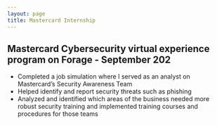 ```yaml
---
layout: page
title: Mastercard Internship
---
```


## Mastercard Cybersecurity virtual experience program on Forage - September 202

*   Completed a job simulation where I served as an analyst on Mastercard’s Security Awareness Team
*   Helped identify and report security threats such as phishing
*   Analyzed and identified which areas of the business needed more robust security training and implemented training courses and procedures for those teams
